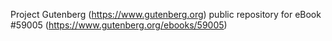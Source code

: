 Project Gutenberg (https://www.gutenberg.org) public repository for
eBook #59005 (https://www.gutenberg.org/ebooks/59005)
